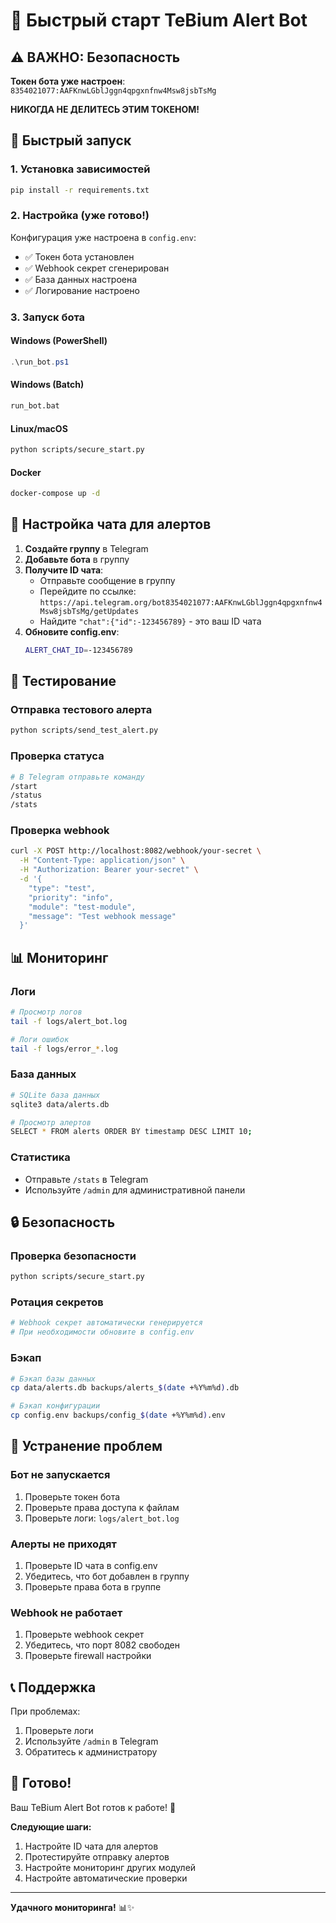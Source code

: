 # 🚀 Быстрый старт TeBium Alert Bot

## ⚠️ ВАЖНО: Безопасность

**Токен бота уже настроен**: `8354021077:AAFKnwLGblJggn4qpgxnfnw4Msw8jsbTsMg`

**НИКОГДА НЕ ДЕЛИТЕСЬ ЭТИМ ТОКЕНОМ!**

## 🎯 Быстрый запуск

### 1. Установка зависимостей

```bash
pip install -r requirements.txt
```

### 2. Настройка (уже готово!)

Конфигурация уже настроена в `config.env`:
- ✅ Токен бота установлен
- ✅ Webhook секрет сгенерирован
- ✅ База данных настроена
- ✅ Логирование настроено

### 3. Запуск бота

#### Windows (PowerShell)
```powershell
.\run_bot.ps1
```

#### Windows (Batch)
```cmd
run_bot.bat
```

#### Linux/macOS
```bash
python scripts/secure_start.py
```

#### Docker
```bash
docker-compose up -d
```

## 🔧 Настройка чата для алертов

1. **Создайте группу** в Telegram
2. **Добавьте бота** в группу
3. **Получите ID чата**:
   - Отправьте сообщение в группу
   - Перейдите по ссылке: `https://api.telegram.org/bot8354021077:AAFKnwLGblJggn4qpgxnfnw4Msw8jsbTsMg/getUpdates`
   - Найдите `"chat":{"id":-123456789}` - это ваш ID чата
4. **Обновите config.env**:
   ```bash
   ALERT_CHAT_ID=-123456789
   ```

## 🧪 Тестирование

### Отправка тестового алерта
```bash
python scripts/send_test_alert.py
```

### Проверка статуса
```bash
# В Telegram отправьте команду
/start
/status
/stats
```

### Проверка webhook
```bash
curl -X POST http://localhost:8082/webhook/your-secret \
  -H "Content-Type: application/json" \
  -H "Authorization: Bearer your-secret" \
  -d '{
    "type": "test",
    "priority": "info",
    "module": "test-module",
    "message": "Test webhook message"
  }'
```

## 📊 Мониторинг

### Логи
```bash
# Просмотр логов
tail -f logs/alert_bot.log

# Логи ошибок
tail -f logs/error_*.log
```

### База данных
```bash
# SQLite база данных
sqlite3 data/alerts.db

# Просмотр алертов
SELECT * FROM alerts ORDER BY timestamp DESC LIMIT 10;
```

### Статистика
- Отправьте `/stats` в Telegram
- Используйте `/admin` для административной панели

## 🔒 Безопасность

### Проверка безопасности
```bash
python scripts/secure_start.py
```

### Ротация секретов
```bash
# Webhook секрет автоматически генерируется
# При необходимости обновите в config.env
```

### Бэкап
```bash
# Бэкап базы данных
cp data/alerts.db backups/alerts_$(date +%Y%m%d).db

# Бэкап конфигурации
cp config.env backups/config_$(date +%Y%m%d).env
```

## 🚨 Устранение проблем

### Бот не запускается
1. Проверьте токен бота
2. Проверьте права доступа к файлам
3. Проверьте логи: `logs/alert_bot.log`

### Алерты не приходят
1. Проверьте ID чата в config.env
2. Убедитесь, что бот добавлен в группу
3. Проверьте права бота в группе

### Webhook не работает
1. Проверьте webhook секрет
2. Убедитесь, что порт 8082 свободен
3. Проверьте firewall настройки

## 📞 Поддержка

При проблемах:
1. Проверьте логи
2. Используйте `/admin` в Telegram
3. Обратитесь к администратору

## 🎉 Готово!

Ваш TeBium Alert Bot готов к работе! 🚨

**Следующие шаги:**
1. Настройте ID чата для алертов
2. Протестируйте отправку алертов
3. Настройте мониторинг других модулей
4. Настройте автоматические проверки

---

**Удачного мониторинга!** 📊✨
